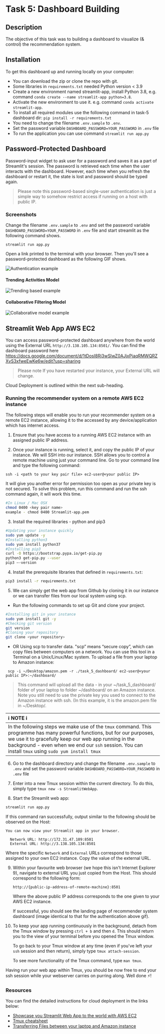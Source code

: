 # Task 5: Dashboard Building

## Description
The objective of this task was to building a dashboard to visualize (& control) the recommendation system.

## Installation
To get this dashboard up and running locally on your computer:

* You can download the zip or clone the repo with git.
* Some libraries in `requirements.txt` needed Python version < 3.9
* Create a new environment named streamlit-app, install Python 3.8, e.g. command `conda create --name streamlit-app python=3.8`.
* Activate the new environment to use it. e.g. command `conda activate streamlit-app`.
* To install all required modules use the following command in task-5 dashboard dir: `pip install -r requirements.txt`
* You need to change the filename `.env.sample` to `.env`.
* Set the password variable `DASHBOARD_PASSWORD=YOUR_PASSWORD` in `.env` file
* To run the application you can use command `streamlit run app.py`

## Password-Protected Dashboard
Password-input widget to ask user for a password and saves it as a part of Streamlit's session. The password is retrieved each time when the user interacts with the dashboard. However, each time when you refresh the dashboard or restart it, the state is lost and password should be typed again.

> Please note this password-based single-user authentication is just a simple way to somehow restrict access if running on a host with public IP.

### Screenshots
Change the filename `.env.sample` to `.env` and set the password variable `DASHBOARD_PASSWORD=YOUR_PASSWORD` in `.env` file and start streamlit as the following command shows.
```
streamlit run app.py
```

Open a link printed to the terminal with your browser. Then you'll see a password-protected dashboard as the following GIF shows.

![Authentication example](assets/auth.gif)

#### Trending Activities Model
![Trending based example](assets/trending-based.gif)

#### Collaborative Filtering Model
![Collaborative model example](assets/collaborative-model.gif)

## Streamlit Web App AWS EC2
You can access password-protected dashboard anywhere from the world using the External URL `http://3.138.105.134:8501/`. You can find the dashboard password here https://docs.google.com/document/d/1tDosI8Rj3wSIwZ0AJjxPjaqRMWQRZXvS3xfweEwKe6w/edit?usp=sharing

> Please note If you have restarted your instance, your External URL will change.

Cloud Deployment is outlined within the next sub-heading.

### Running the recommender system on a remote AWS EC2 instance

The following steps will enable you to run your recommender system on a remote EC2 instance, allowing it to the accessed by any device/application which has internet access. 

1. Ensure that you have access to a running AWS EC2 instance with an assigned public IP address.

2. Once your instance is running, select it, and copy the public IP of your instance. We will SSH into our instance. SSH allows you to control a remote machine using just your command line. Go to your command line and type the following command:

```
ssh -i <path to your key pair file> ec2-user@<your public IP>
```

It will give you another error for permission too open as your private key is not secured. To solve this problem, run this command and run the ssh command again, it will work this time.

```bash
#In Linux / Mac OSX
chmod 0400 <key pair name>
example - chmod 0400 Streamlit-app.pem
```

3. Install the required libraries - python and pip3

```bash
#Updating your instance quickly
sudo yum update -y
#Installing python3
sudo yum install python37
#Installing pip3
curl -O https://bootstrap.pypa.io/get-pip.py
python3 get-pip.py --user
pip3 –-version
```

4. Install the prerequisite libraries that defined in `requirements.txt`:

```bash
pip3 install -r requirements.txt
```

5. We can simply get the web app from Github by cloning it in our instance or we can transfer files from our local system using scp. 

  * Run the following commands to set up Git and clone your project. 
  
  ```bash
  #Installing git in your instance
  sudo yum install git -y
  #Checking git version
  git version
  #Cloning your repository
  git clone <your repository>
  ```
  
  * OR Using scp to transfer data. "scp” means “secure copy”, which can copy files between computers on a network. You can use this tool in a Terminal on a Unix/Linux/Mac system. To upload a file from your laptop to Amazon instance:

  ```
   scp -i ~/Desktop/amazon.pem -r ./task_5_dashboard/ ec2-user@<your public IP>:~/dashboard/
  ```
  > This command will upload all the data -  in your ~/task_5_dashboard/ folder of your laptop to folder ~/dashboard/ on an Amazon instance. Note you still need to use the private key you used to connect to the Amazon instance with ssh. (In this example, it is the amazon.pem file in ~/Desktop/.

| :information_source: NOTE :information_source:                                                                                                    |
| :--------------------                                                                                                                             |
| In the following steps we make use of the `tmux` command. This programme has many powerful functions, but for our purposes, we use it to gracefully keep our web app running in the background - even when we end our `ssh` session. You can install `tmux` using `sudo yum install tmux` |

6. Go to the dashboard directory and change the filename `.env.sample` to `.env` and set the password variable `DASHBOARD_PASSWORD=YOUR_PASSWORD` in `.env` file

7. Enter into a new Tmux session within the current directory. To do this, simply type `tmux new -s StreamlitWebApp`.  

8. Start the Streamlit web app:

```bash
streamlit run app.py
```

If this command ran successfully, output similar to the following should be observed on the Host:

```
You can now view your Streamlit app in your browser.

  Network URL: http://172.31.47.109:8501
  External URL: http://3.138.105.134:8501

```

Where the specific `Network` and `External` URLs correspond to those assigned to your own EC2 instance. Copy the value of the external URL.  

9.  Within your favourite web browser (we hope this isn't Internet Explorer 9), navigate to external URL you just copied from the Host. This should correspond to the following form:

    `http://{public-ip-address-of-remote-machine}:8501`   

    Where the above public IP address corresponds to the one given to your AWS EC2 instance.

    If successful, you should see the landing page of recommender system dashboard (image identical to that for the authentication above gif).

10. To keep your app running continuously in the background, detach from the Tmux window by pressing `ctrl + b` and then `d`. This should return you to the view of your terminal before you opened the Tmux window.

    To go back to your Tmux window at any time (even if you've left your `ssh` session and then return), simply type `tmux attach-session`.

    To see more functionality of the Tmux command, type `man tmux`.

Having run your web app within Tmux, you should be now free to end your ssh session while your webserver carries on purring along. Well done :zap:!

### Resources
You can find the detailed instructions for cloud deployment in the links below:

* [Showcase you Streamlit Web App to the world with AWS EC2](https://medium.com/swlh/showcase-you-streamlit-web-app-to-the-world-with-aws-ec2-db603c69aa28)
* [Tmux cheatsheet](https://gist.github.com/henrik/1967800)
* [Transferring Files between your laptop and Amazon instance](https://angus.readthedocs.io/en/2014/amazon/transfer-files-between-instance.html)

